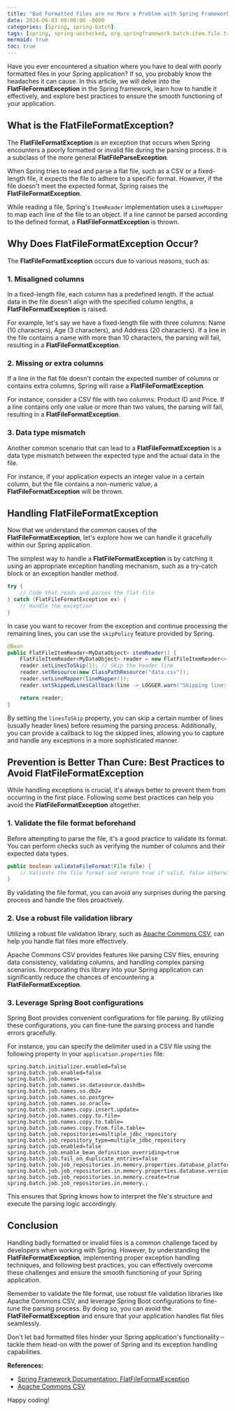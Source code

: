 ```yaml
---
title: "Bad Formatted Files are no More a Problem with Spring Framework: Understanding FlatFileFormatException"
date: 2024-06-03 09:00:00 -0000
categories: [Spring, spring-batch]
tags: [spring, spring-unchecked, org.springframework.batch.item.file.transform]
mermaid: true
toc: true
---
```



Have you ever encountered a situation where you have to deal with poorly formatted files in your Spring application? If so, you probably know the headaches it can cause. In this article, we will delve into the **FlatFileFormatException** in the Spring framework, learn how to handle it effectively, and explore best practices to ensure the smooth functioning of your application.

## What is the FlatFileFormatException?

The **FlatFileFormatException** is an exception that occurs when Spring encounters a poorly formatted or invalid file during the parsing process. It is a subclass of the more general **FlatFileParseException**.

When Spring tries to read and parse a flat file, such as a CSV or a fixed-length file, it expects the file to adhere to a specific format. However, if the file doesn't meet the expected format, Spring raises the **FlatFileFormatException**.

While reading a file, Spring's `ItemReader` implementation uses a `LineMapper` to map each line of the file to an object. If a line cannot be parsed according to the defined format, a **FlatFileFormatException** is thrown.

## Why Does FlatFileFormatException Occur?

The **FlatFileFormatException** occurs due to various reasons, such as:

### 1. Misaligned columns

In a fixed-length file, each column has a predefined length. If the actual data in the file doesn't align with the specified column lengths, a **FlatFileFormatException** is raised.

For example, let's say we have a fixed-length file with three columns: Name (10 characters), Age (3 characters), and Address (20 characters). If a line in the file contains a name with more than 10 characters, the parsing will fail, resulting in a **FlatFileFormatException**.

### 2. Missing or extra columns

If a line in the flat file doesn't contain the expected number of columns or contains extra columns, Spring will raise a **FlatFileFormatException**.

For instance, consider a CSV file with two columns: Product ID and Price. If a line contains only one value or more than two values, the parsing will fail, resulting in a **FlatFileFormatException**.

### 3. Data type mismatch

Another common scenario that can lead to a **FlatFileFormatException** is a data type mismatch between the expected type and the actual data in the file.

For instance, if your application expects an integer value in a certain column, but the file contains a non-numeric value, a **FlatFileFormatException** will be thrown.

## Handling FlatFileFormatException

Now that we understand the common causes of the **FlatFileFormatException**, let's explore how we can handle it gracefully within our Spring application.

The simplest way to handle a **FlatFileFormatException** is by catching it using an appropriate exception handling mechanism, such as a try-catch block or an exception handler method.

```java
try {
    // Code that reads and parses the flat file
} catch (FlatFileFormatException ex) {
    // Handle the exception
}
```

In case you want to recover from the exception and continue processing the remaining lines, you can use the `skipPolicy` feature provided by Spring.

```java
@Bean
public FlatFileItemReader<MyDataObject> itemReader() {
    FlatFileItemReader<MyDataObject> reader = new FlatFileItemReader<>();
    reader.setLinesToSkip(1); // Skip the header line
    reader.setResource(new ClassPathResource("data.csv"));
    reader.setLineMapper(lineMapper());
    reader.setSkippedLinesCallback(line -> LOGGER.warn("Skipping line: " + line));

    return reader;
}
```

By setting the `linesToSkip` property, you can skip a certain number of lines (usually header lines) before resuming the parsing process. Additionally, you can provide a callback to log the skipped lines, allowing you to capture and handle any exceptions in a more sophisticated manner.

## Prevention is Better Than Cure: Best Practices to Avoid FlatFileFormatException

While handling exceptions is crucial, it's always better to prevent them from occurring in the first place. Following some best practices can help you avoid the **FlatFileFormatException** altogether.

### 1. Validate the file format beforehand

Before attempting to parse the file, it's a good practice to validate its format. You can perform checks such as verifying the number of columns and their expected data types.

```java
public boolean validateFileFormat(File file) {
    // Validate the file format and return true if valid, false otherwise
}
```

By validating the file format, you can avoid any surprises during the parsing process and handle the files proactively.

### 2. Use a robust file validation library

Utilizing a robust file validation library, such as [Apache Commons CSV](https://commons.apache.org/proper/commons-csv/), can help you handle flat files more effectively.

Apache Commons CSV provides features like parsing CSV files, ensuring data consistency, validating columns, and handling complex parsing scenarios. Incorporating this library into your Spring application can significantly reduce the chances of encountering a **FlatFileFormatException**.

### 3. Leverage Spring Boot configurations

Spring Boot provides convenient configurations for file parsing. By utilizing these configurations, you can fine-tune the parsing process and handle errors gracefully.

For instance, you can specify the delimiter used in a CSV file using the following property in your `application.properties` file:

```properties
spring.batch.initializer.enabled=false
spring.batch.job.enabled=false
spring.batch.job.names=
spring.batch.job.names.so.datasource.dashdb=
spring.batch.job.names.so.db2=
spring.batch.job.names.so.postgre=
spring.batch.job.names.so.oracle=
spring.batch.job.names.copy.insert.update=
spring.batch.job.names.copy.to.file=
spring.batch.job.names.copy.to.table=
spring.batch.job.names.copy.from.file.table=
spring.batch.job.repositories=multiple_jdbc_repository
spring.batch.job_repository_type=multiple_jdbc_repository
spring.batch.job.enabled=false
spring.batch.job.enable_bean_definition_overriding=true
spring.batch.job.fail_on_duplicate_entries=false
spring.batch.job.job_repositories.in.memory.properties.database_platform=DB2_11_ULTRALITE
spring.batch.job.job_repositories.in.memory.properties.database.version=
spring.batch.job.job_repositories.in.memory.create=true
spring.batch.job.job_repositories.in.memory.;
```

This ensures that Spring knows how to interpret the file's structure and execute the parsing logic accordingly.

## Conclusion

Handling badly formatted or invalid files is a common challenge faced by developers when working with Spring. However, by understanding the **FlatFileFormatException**, implementing proper exception handling techniques, and following best practices, you can effectively overcome these challenges and ensure the smooth functioning of your Spring application.

Remember to validate the file format, use robust file validation libraries like Apache Commons CSV, and leverage Spring Boot configurations to fine-tune the parsing process. By doing so, you can avoid the **FlatFileFormatException** and ensure that your application handles flat files seamlessly.

Don't let bad formatted files hinder your Spring application's functionality – tackle them head-on with the power of Spring and its exception handling capabilities.

**References:**
- [Spring Framework Documentation: FlatFileFormatException](https://docs.spring.io/spring-batch/docs/current/reference/html/input.html#inputFlatFileFormatException)
- [Apache Commons CSV](https://commons.apache.org/proper/commons-csv/)

Happy coding!